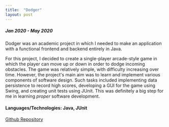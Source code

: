 ```yaml
---
title:  "Dodger"
layout: post
---
```


##### Jan 2020 - May 2020

Dodger was an academic project in which I needed to make an application with a functional frontend and backend entirely in Java. 

For this project, I decided to create a single-player arcade-style game in which the player can move up or down in order to dodge incoming obstacles. The game was relatively simple, with difficulty increasing over time. However, the project's main aim was to learn and implement various components of software design. Such tasks included implementing data persistence to record high scores, developing a GUI for the game using Swing, and creating unit tests using JUnit. This was definitely a big step for me in learning _proper_ software development. 

#### Languages/Technologies: Java, JUnit

[Github Repository](https://github.com/frankwang28/210project)
